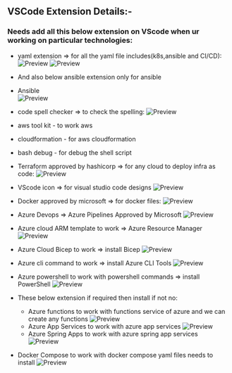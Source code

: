 
## VSCode Extension Details:-

### Needs add all this below extension on VScode when ur working on particular technologies: 


* yaml extension => for all the yaml file includes(k8s,ansible and CI/CD):
![Preview](./Images/vscode4.png)
![Preview](./Images/vscode6.png) 
* And also below ansible extension only for ansible
* Ansible  
![Preview](./Images/vscode7.png)

* code spell checker => to check the spelling:
![Preview](./Images/vscode1.png)

* aws tool kit  - to work aws

* cloudformation - for aws cloudformation 

* bash debug - for debug the shell script

* Terraform approved by hashicorp => for any cloud to deploy infra as code:
![Preview](./Images/vscode3.png)

* VScode icon => for visual studio code designs
![Preview](./Images/vscode5.png)

* Docker approved by microsoft => for docker files:
![Preview](./Images/vscode2.png)

* Azure Devops => Azure Pipelines Approved by Microsoft 
![Preview](./Images/vscode.png)
* Azure cloud ARM template to work => Azure Resource Manager 
![Preview](./Images/vscode8.png)

* Azure Cloud Bicep to work => install Bicep
![Preview](./Images/vscode9.png)

* Azure cli command to work => install Azure CLI Tools
![Preview](./Images/vscode10.png)

* Azure powershell to work with powershell commands => install PowerShell 
![Preview](./Images/vscode11.png)

* These below extension if required then install if not no:
    * Azure functions to work with functions service of azure and we can create any functions
    ![Preview](./Images/vscode12.png)
    * Azure App Services to work with azure app services
    ![Preview](./Images/vscode13.png)
    * Azure Spring Apps to work with azure spring app services
    ![Preview](./Images/vscode14.png)

* Docker Compose to work with docker compose yaml files needs to install 
![Preview](./Images/vscode15.png)

